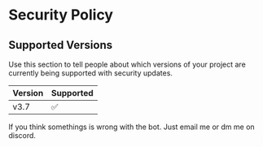 # Security Policy

## Supported Versions

Use this section to tell people about which versions of your project are
currently being supported with security updates.

| Version | Supported          |
| ------- | ------------------ |
| v3.7   | :white_check_mark: |


If you think somethings is wrong with the bot. Just email me or dm me on discord.
